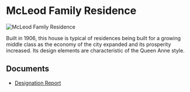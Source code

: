 # McLeod Family Residence

![McLeod Family Residence](images/mcleod-family-residence.jpg)

Built in 1906, this house is typical of residences being built for a growing middle class as the economy of the city expanded and its prosperity increased. Its design elements are characteristic of the Queen Anne style.

## Documents

-   [Designation Report](documents/mcleod-family-residence-designation.pdf)
